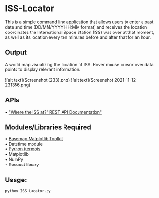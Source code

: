 # ISS-Locator

This is a simple command line application that allows users to enter a past date and time (DD/MM/YYYY HH:MM format) and
receives the location coordinates the International Space Station (ISS) was over at that moment, as well as its location every ten minutes before
and after that for an hour.

## Output
A world map visualizing the location of ISS. Hover mouse cursor over data points to display relevant information. 
<br><br>
![alt text](Screenshot (233).png)
![alt text](Screenshot 2021-11-12 231356.png)

## APIs
•	["Where the ISS at?" REST API Documentation"](https://wheretheiss.at/w/developer)

## Modules/Libraries Required
•	[Basemap Matplotlib Toolkit](https://matplotlib.org/basemap/users/index.html)\
•	Datetime module\
•	[Python Itertools](https://docs.python.org/3/library/itertools.html)\
•	Matplotlib\
•	NumPy\
•	Request library

## Usage:
```python
python ISS_Locator.py 

